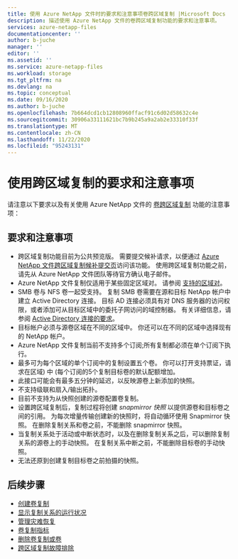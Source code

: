 ```yaml
---
title: 使用 Azure NetApp 文件时的要求和注意事项卷跨区域复制 |Microsoft Docs
description: 描述使用 Azure NetApp 文件的卷跨区域复制功能的要求和注意事项。
services: azure-netapp-files
documentationcenter: ''
author: b-juche
manager: ''
editor: ''
ms.assetid: ''
ms.service: azure-netapp-files
ms.workload: storage
ms.tgt_pltfrm: na
ms.devlang: na
ms.topic: conceptual
ms.date: 09/16/2020
ms.author: b-juche
ms.openlocfilehash: 7b664dcd1cb12808960ffacf91c6d02d58632c4e
ms.sourcegitcommit: 30906a33111621bc7b9b245a9a2ab2e33310f33f
ms.translationtype: MT
ms.contentlocale: zh-CN
ms.lasthandoff: 11/22/2020
ms.locfileid: "95243131"
---
```

# <a name="requirements-and-considerations-for-using-cross-region-replication"></a>使用跨区域复制的要求和注意事项 

请注意以下要求以及有关使用 Azure NetApp 文件的 [卷跨区域复制](cross-region-replication-create-peering.md) 功能的注意事项：  

## <a name="requirements-and-considerations"></a>要求和注意事项 

* 跨区域复制功能目前为公共预览版。 需要提交候补请求，以便通过 [Azure NetApp 文件跨区域复制候补提交页](https://aka.ms/anfcrrpreviewsignup)访问该功能。 使用跨区域复制功能之前，请先从 Azure NetApp 文件团队等待官方确认电子邮件。
* Azure NetApp 文件复制仅适用于某些固定区域对。 请参阅 [支持的区域对](cross-region-replication-introduction.md#supported-region-pairs)。 
* SMB 卷与 NFS 卷一起受支持。 复制 SMB 卷需要在源和目标 NetApp 帐户中建立 Active Directory 连接。 目标 AD 连接必须具有对 DNS 服务器的访问权限，或者添加可从目标区域中的委托子网访问的域控制器。 有关详细信息，请参阅 [Active Directory 连接的要求](azure-netapp-files-create-volumes-smb.md#requirements-for-active-directory-connections)。 
* 目标帐户必须与源卷区域在不同的区域中。 你还可以在不同的区域中选择现有的 NetApp 帐户。  
* Azure NetApp 文件复制当前不支持多个订阅;所有复制都必须在单个订阅下执行。
* 最多可为每个区域的单个订阅中的复制设置五个卷。 你可以打开支持票证，请求在区域) 中 (每个订阅的5个复制目标卷的默认配额增加。 
* 此接口可能会有最多五分钟的延迟，以反映源卷上新添加的快照。  
* 不支持级联和扇入/输出拓扑。
* 目前不支持为从快照创建的源卷配置卷复制。
* 设置跨区域复制后，复制过程将创建 *snapmirror 快照* 以提供源卷和目标卷之间的引用。 为每次增量传输创建新的快照时，将自动循环使用 Snapmirror 快照。 在删除复制关系和卷之前，不能删除 snapmirror 快照。 
* 当复制关系处于活动或中断状态时，以及在删除复制关系之后，可以删除复制关系的源卷上的手动快照。 在复制关系中断之前，不能删除目标卷的手动快照。
* 无法还原到创建复制目标卷之前拍摄的快照。

## <a name="next-steps"></a>后续步骤
* [创建卷复制](cross-region-replication-create-peering.md)
* [显示复制关系的运行状况](cross-region-replication-display-health-status.md)
* [管理灾难恢复](cross-region-replication-manage-disaster-recovery.md)
* [卷复制指标](azure-netapp-files-metrics.md#replication)
* [删除卷复制或卷](cross-region-replication-delete.md)
* [跨区域复制故障排除](troubleshoot-cross-region-replication.md)


